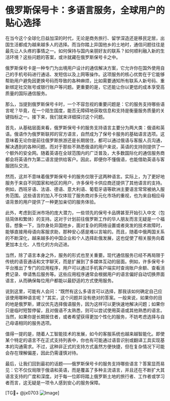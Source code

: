 # 俄罗斯保号卡：多语言服务，全球用户的贴心选择

在当今这个全球化日益加深的时代，无论是商务旅行、留学深造还是移民定居，出国生活都成为越来越多人的选择。而当你踏上异国他乡的土地时，通信问题往往是最先让人头疼的事情之一。如何保持与国内亲朋好友的联系？如何顺利融入新的生活环境？这些问题的答案，或许就藏在俄罗斯保号卡之中。

俄罗斯保号卡是一种专门为出境用户设计的通信解决方案，它允许你在国外使用自己的手机号码进行通话、发短信以及上网等操作。这项服务的核心优势在于它能够帮助用户避免因更换号码而导致的各种麻烦，比如需要通知所有联系人新号码、重新绑定社交账号或银行账户等问题。更重要的是，它还能让你以更低的成本享受高质量的国际通信服务。

那么，当提到俄罗斯保号卡时，一个不容忽视的重要问题是：它的服务支持哪些语言呢？毕竟，在一个陌生国度，能否无障碍地获取信息和支持是衡量服务质量的关键指标之一。接下来，我们就来详细探讨这个问题。

首先，从基础层面来看，俄罗斯保号卡的服务支持语言主要分为两大类：俄语和英语。俄语作为俄罗斯联邦的官方语言，自然成为了保号卡服务的基础语言选项。这意味着无论你是前往俄罗斯旅游还是长期居住，都可以通过俄语与客服人员沟通，解决遇到的各种问题。而对于那些不熟悉俄语的用户来说，英语的支持则提供了一个额外的安全网。随着英语在全球范围内的广泛普及，大多数国际化的通信服务商都会将英语作为第二语言提供给客户。因此，即便你不懂俄语，也能借助英语与客服团队交流。

然而，这并不意味着俄罗斯保号卡的服务仅限于这两种语言。实际上，为了更好地服务于来自不同国家和地区的用户，许多保号卡供应商还提供了其他语言的支持。例如，西班牙语、法语、德语、意大利语、葡萄牙语等欧洲主要语言常常被纳入服务范围。这些语言的加入不仅体现了服务商对多元化市场的重视，也为来自相应母语背景的用户提供了一种更加亲切的服务体验。

此外，考虑到亚洲市场的庞大潜力，一些领先的保号卡品牌甚至开始引入中文（包括简体和繁体）的支持。这对于计划前往俄罗斯工作的华人朋友而言无疑是一个福音。想象一下，当你身处异国他乡，面对复杂的网络设置或者突发的技术故障时，能够直接用母语向客服求助，那种安心感是难以言喻的。而且，随着中俄两国关系的不断深化，越来越多的中国企业和个人选择赴俄发展，这也促使了相关服务向着更加本土化、人性化的方向迈进。

当然，除了语言本身之外，服务的形式也至关重要。现代通信服务已经不再局限于传统的语音通话和文字聊天，而是扩展到了多媒体互动的层面。例如，许多保号卡平台推出了专门的应用程序，用户可以通过手机客户端实时查询账户余额、查看消费记录、申请售后服务等。这些应用程序通常会根据用户的语言偏好自动切换界面语言，从而确保每位用户都能以最舒适的方式使用服务。

说到这里，可能有人会问：“既然有这么多语言可以选择，那我该如何确定自己应该使用哪种语言呢？”其实，这个问题并没有绝对的答案。一般来说，如果你的目的地是俄罗斯，建议优先选择俄语服务，因为这样可以更快速地解决问题；如果你只是临时短暂停留，且对俄语不太熟悉，则可以尝试使用英语或其他熟悉的语言。当然，如果你是长期居住者，或者希望获得更加个性化的服务，不妨考虑选择与自己母语相同的服务选项。

值得一提的是，随着人工智能技术的发展，如今的客服系统也越来越智能化。即使某个特定的语言不在正式支持列表中，你也有可能通过语音识别或翻译工具实现基本的沟通需求。不过，这种非正式的支持方式虽然方便快捷，但在复杂情况下可能会存在理解偏差，因此仍需谨慎对待。

最后，让我们回到最初的话题——俄罗斯保号卡的服务支持哪些语言？答案显而易见：它不仅仅局限于俄语和英语，而是覆盖了多种主流语言，并且还在不断扩大其语言支持的广度和深度。对于每一位即将踏上俄罗斯土地的旅行者、工作者或学习者而言，这无疑是一项令人感到安心的服务保障。

[TG💪+ @jx0703 ![Image](https://github.com/user-attachments/assets/dbca1d08-cadb-493c-b0ec-ad6f7a83f270)]